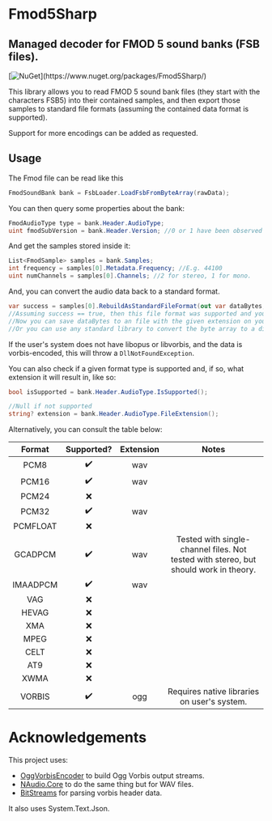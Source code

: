 # Fmod5Sharp
## Managed decoder for FMOD 5 sound banks (FSB files).

[![NuGet](https://img.shields.io/nuget/v/Fmod5Sharp?)](https://www.nuget.org/packages/Fmod5Sharp/)

This library allows you to read FMOD 5 sound bank files (they start with the characters FSB5) into their contained samples,
and then export those samples to standard file formats (assuming the contained data format is supported).

Support for more encodings can be added as requested.

## Usage

The Fmod file can be read like this
```c#
FmodSoundBank bank = FsbLoader.LoadFsbFromByteArray(rawData);
```

You can then query some properties about the bank:
```c#
FmodAudioType type = bank.Header.AudioType;
uint fmodSubVersion = bank.Header.Version; //0 or 1 have been observed
```

And get the samples stored inside it:
```c#
List<FmodSample> samples = bank.Samples;
int frequency = samples[0].Metadata.Frequency; //E.g. 44100
uint numChannels = samples[0].Channels; //2 for stereo, 1 for mono.
```

And, you can convert the audio data back to a standard format.
```c#
var success = samples[0].RebuildAsStandardFileFormat(out var dataBytes, out var fileExtension);
//Assuming success == true, then this file format was supported and you should have some data and an extension (without the leading .).
//Now you can save dataBytes to an file with the given extension on your disk and play it using your favourite audio player.
//Or you can use any standard library to convert the byte array to a different format, if you so desire.
```

If the user's system does not have libopus or libvorbis, and the data is vorbis-encoded, this will throw a `DllNotFoundException`.

You can also check if a given format type is supported and, if so, what extension it will result in, like so:
```c#
bool isSupported = bank.Header.AudioType.IsSupported();

//Null if not supported
string? extension = bank.Header.AudioType.FileExtension();
```

Alternatively, you can consult the table below:

| Format | Supported? | Extension | Notes |
| :-----: | :--------------: | :---------: | :----------: |
| PCM8 | ✔️ | wav | |
| PCM16 | ✔️ | wav | |
| PCM24 | ❌ | | |
| PCM32 | ✔️ | wav | |
| PCMFLOAT | ❌ | | |
| GCADPCM | ✔️ | wav | Tested with single-channel files. Not tested with stereo, but should work in theory. |
| IMAADPCM | ✔️ | wav | |
| VAG | ❌ | | |
| HEVAG | ❌ | | |
| XMA | ❌ | | |
| MPEG | ❌ | | |
| CELT | ❌ | | |
| AT9 | ❌ | | | 
| XWMA | ❌ | | |
| VORBIS | ✔️ | ogg | Requires native libraries on user's system. |

# Acknowledgements

This project uses:
- [OggVorbisEncoder](https://github.com/SteveLillis/.NET-Ogg-Vorbis-Encoder) to build Ogg Vorbis output streams.
- [NAudio.Core](https://github.com/naudio/NAudio) to do the same thing but for WAV files.
- [BitStreams](https://github.com/rubendal/BitStream) for parsing vorbis header data.

It also uses System.Text.Json.
